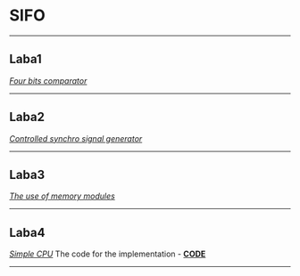 # SIFO

____

## Laba1

[*Four bits comparator*](./lab_1)

____

## Laba2

[*Controlled synchro signal generator*](./lab_2)

____

## Laba3

[*The use of memory modules*](./lab_3)

____

## Laba4

[*Simple CPU*](./lab_4)
The code for the implementation -  [**CODE**](./lab_4/command.txt)  

____